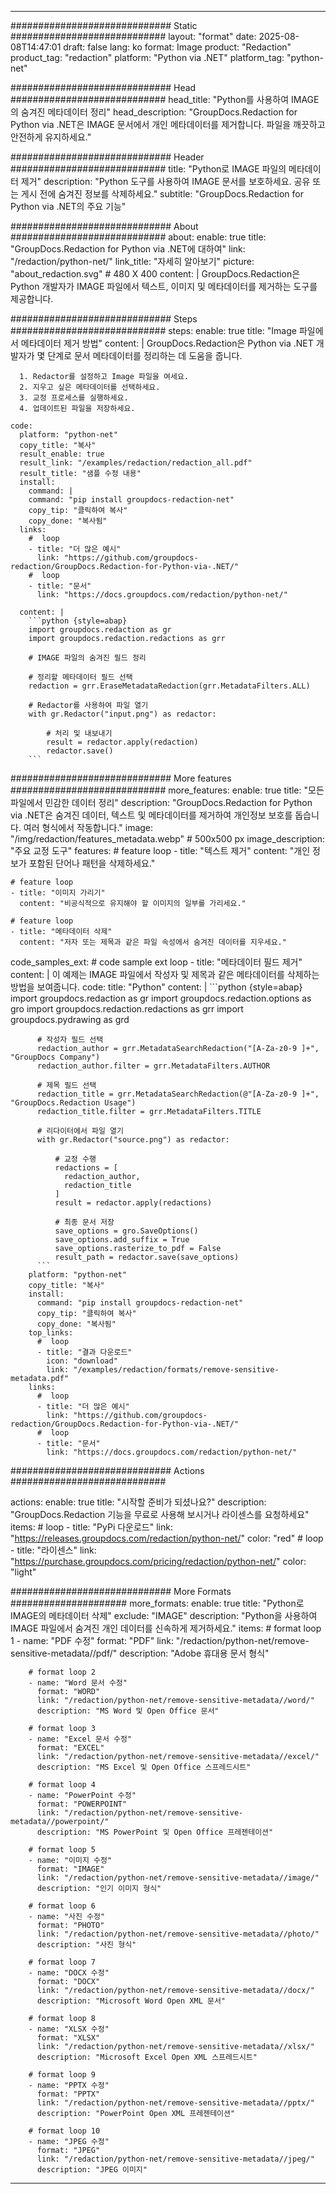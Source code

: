 
---
############################# Static ############################
layout: "format"
date:  2025-08-08T14:47:01
draft: false
lang: ko
format: Image
product: "Redaction"
product_tag: "redaction"
platform: "Python via .NET"
platform_tag: "python-net"

############################# Head ############################
head_title: "Python를 사용하여 IMAGE의 숨겨진 메타데이터 정리"
head_description: "GroupDocs.Redaction for Python via .NET은 IMAGE 문서에서 개인 메타데이터를 제거합니다. 파일을 깨끗하고 안전하게 유지하세요."

############################# Header ############################
title: "Python로 IMAGE 파일의 메타데이터 제거" 
description: "Python 도구를 사용하여 IMAGE 문서를 보호하세요. 공유 또는 게시 전에 숨겨진 정보를 삭제하세요."
subtitle: "GroupDocs.Redaction for Python via .NET의 주요 기능" 

############################# About ############################
about:
    enable: true
    title: "GroupDocs.Redaction for Python via .NET에 대하여"
    link: "/redaction/python-net/"
    link_title: "자세히 알아보기"
    picture: "about_redaction.svg" # 480 X 400
    content: |
       GroupDocs.Redaction은 Python 개발자가 IMAGE 파일에서 텍스트, 이미지 및 메타데이터를 제거하는 도구를 제공합니다.

############################# Steps ############################
steps:
    enable: true
    title: "Image 파일에서 메타데이터 제거 방법"
    content: |
      GroupDocs.Redaction은 Python via .NET 개발자가 몇 단계로 문서 메타데이터를 정리하는 데 도움을 줍니다.
      
      1. Redactor를 설정하고 Image 파일을 여세요.
      2. 지우고 싶은 메타데이터를 선택하세요.
      3. 교정 프로세스를 실행하세요.
      4. 업데이트된 파일을 저장하세요.
   
    code:
      platform: "python-net"
      copy_title: "복사"
      result_enable: true
      result_link: "/examples/redaction/redaction_all.pdf"
      result_title: "샘플 수정 내용"
      install:
        command: |
        command: "pip install groupdocs-redaction-net"
        copy_tip: "클릭하여 복사"
        copy_done: "복사됨"
      links:
        #  loop
        - title: "더 많은 예시"
          link: "https://github.com/groupdocs-redaction/GroupDocs.Redaction-for-Python-via-.NET/"
        #  loop
        - title: "문서"
          link: "https://docs.groupdocs.com/redaction/python-net/"
          
      content: |
        ```python {style=abap}
        import groupdocs.redaction as gr
        import groupdocs.redaction.redactions as grr

        # IMAGE 파일의 숨겨진 필드 정리

        # 정리할 메타데이터 필드 선택
        redaction = grr.EraseMetadataRedaction(grr.MetadataFilters.ALL)

        # Redactor를 사용하여 파일 열기
        with gr.Redactor("input.png") as redactor:

            # 처리 및 내보내기
            result = redactor.apply(redaction)
            redactor.save()
        ```            


############################# More features ############################
more_features:
  enable: true
  title: "모든 파일에서 민감한 데이터 정리"
  description: "GroupDocs.Redaction for Python via .NET은 숨겨진 데이터, 텍스트 및 메타데이터를 제거하여 개인정보 보호를 돕습니다. 여러 형식에서 작동합니다."
  image: "/img/redaction/features_metadata.webp" # 500x500 px
  image_description: "주요 교정 도구"
  features:
    # feature loop
    - title: "텍스트 제거"
      content: "개인 정보가 포함된 단어나 패턴을 삭제하세요."

    # feature loop
    - title: "이미지 가리기"
      content: "비공식적으로 유지해야 할 이미지의 일부를 가리세요."

    # feature loop
    - title: "메타데이터 삭제"
      content: "저자 또는 제목과 같은 파일 속성에서 숨겨진 데이터를 지우세요."
      
  code_samples_ext:
    # code sample ext loop
    - title: "메타데이터 필드 제거"
      content: |
        이 예제는 IMAGE 파일에서 작성자 및 제목과 같은 메타데이터를 삭제하는 방법을 보여줍니다.
      code:
        title: "Python"
        content: |
          ```python {style=abap}
          import groupdocs.redaction as gr
          import groupdocs.redaction.options as gro
          import groupdocs.redaction.redactions as grr
          import groupdocs.pydrawing as grd

          # 작성자 필드 선택
          redaction_author = grr.MetadataSearchRedaction("[A-Za-z0-9 ]+", "GroupDocs Company")
          redaction_author.filter = grr.MetadataFilters.AUTHOR

          # 제목 필드 선택
          redaction_title = grr.MetadataSearchRedaction(@"[A-Za-z0-9 ]+", "GroupDocs.Redaction Usage")
          redaction_title.filter = grr.MetadataFilters.TITLE

          # 리다이터에서 파일 열기
          with gr.Redactor("source.png") as redactor:

              # 교정 수행
              redactions = [
                redaction_author,
                redaction_title
              ]
              result = redactor.apply(redactions)

              # 최종 문서 저장
              save_options = gro.SaveOptions()
              save_options.add_suffix = True
              save_options.rasterize_to_pdf = False
              result_path = redactor.save(save_options)
          ```
        platform: "python-net"
        copy_title: "복사"
        install:
          command: "pip install groupdocs-redaction-net"
          copy_tip: "클릭하여 복사"
          copy_done: "복사됨"
        top_links:
          #  loop
          - title: "결과 다운로드"
            icon: "download"
            link: "/examples/redaction/formats/remove-sensitive-metadata.pdf"
        links:
          #  loop
          - title: "더 많은 예시"
            link: "https://github.com/groupdocs-redaction/GroupDocs.Redaction-for-Python-via-.NET/"
          #  loop
          - title: "문서"
            link: "https://docs.groupdocs.com/redaction/python-net/"


############################# Actions ############################

actions:
  enable: true
  title: "시작할 준비가 되셨나요?"
  description: "GroupDocs.Redaction 기능을 무료로 사용해 보시거나 라이센스를 요청하세요"
  items:
    #  loop
    - title: "PyPi 다운로드"
      link: "https://releases.groupdocs.com/redaction/python-net/"
      color: "red"
        #  loop
    - title: "라이센스"
      link: "https://purchase.groupdocs.com/pricing/redaction/python-net/"
      color: "light"


############################# More Formats #####################
more_formats:
    enable: true
    title: "Python로 IMAGE의 메타데이터 삭제"
    exclude: "IMAGE"
    description: "Python을 사용하여 IMAGE 파일에서 숨겨진 개인 데이터를 신속하게 제거하세요."
    items: 
        # format loop 1
        - name: "PDF 수정"
          format: "PDF"
          link: "/redaction/python-net/remove-sensitive-metadata//pdf/"
          description: "Adobe 휴대용 문서 형식"

        # format loop 2
        - name: "Word 문서 수정"
          format: "WORD"
          link: "/redaction/python-net/remove-sensitive-metadata//word/"
          description: "MS Word 및 Open Office 문서"
          
        # format loop 3
        - name: "Excel 문서 수정"
          format: "EXCEL"
          link: "/redaction/python-net/remove-sensitive-metadata//excel/"
          description: "MS Excel 및 Open Office 스프레드시트"

        # format loop 4
        - name: "PowerPoint 수정"
          format: "POWERPOINT"
          link: "/redaction/python-net/remove-sensitive-metadata//powerpoint/"
          description: "MS PowerPoint 및 Open Office 프레젠테이션"

        # format loop 5
        - name: "이미지 수정"
          format: "IMAGE"
          link: "/redaction/python-net/remove-sensitive-metadata//image/"
          description: "인기 이미지 형식"

        # format loop 6
        - name: "사진 수정"
          format: "PHOTO"
          link: "/redaction/python-net/remove-sensitive-metadata//photo/"
          description: "사진 형식"

        # format loop 7
        - name: "DOCX 수정"
          format: "DOCX"
          link: "/redaction/python-net/remove-sensitive-metadata//docx/"
          description: "Microsoft Word Open XML 문서"
          
        # format loop 8
        - name: "XLSX 수정"
          format: "XLSX"
          link: "/redaction/python-net/remove-sensitive-metadata//xlsx/"
          description: "Microsoft Excel Open XML 스프레드시트"
          
        # format loop 9
        - name: "PPTX 수정"
          format: "PPTX"
          link: "/redaction/python-net/remove-sensitive-metadata//pptx/"
          description: "PowerPoint Open XML 프레젠테이션"

        # format loop 10
        - name: "JPEG 수정"
          format: "JPEG"
          link: "/redaction/python-net/remove-sensitive-metadata//jpeg/"
          description: "JPEG 이미지"


---